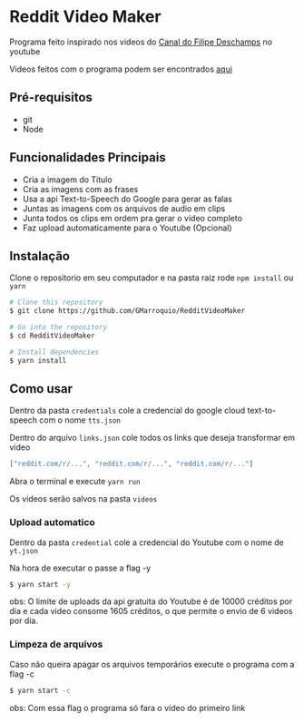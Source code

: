 # Reddit Video Maker

Programa feito inspirado nos videos do [Canal do Filipe Deschamps](https://www.youtube.com/channel/UCU5JicSrEM5A63jkJ2QvGYw) no youtube

Videos feitos com o programa podem ser encontrados [aqui](https://www.youtube.com/channel/UCMhGMDIb1P1NEeqqW2zsPdw/)

## Pré-requisitos

- git
- Node

## Funcionalidades Principais

- Cria a imagem do Titulo
- Cria as imagens com as frases
- Usa a api Text-to-Speech do Google para gerar as falas
- Juntas as imagens com os arquivos de audio em clips
- Junta todos os clips em ordem pra gerar o video completo
- Faz upload automaticamente para o Youtube (Opcional)

## Instalação

Clone o repositorio em seu computador e na pasta raiz rode `npm install` ou `yarn`

```bash
# Clone this repository
$ git clone https://github.com/GMarroquio/RedditVideoMaker

# Go into the repository
$ cd RedditVideoMaker

# Install dependencies
$ yarn install
```

## Como usar

Dentro da pasta `credentials` cole a credencial do google cloud text-to-speech com o nome `tts.json`

Dentro do arquivo `links.json` cole todos os links que deseja transformar em video

```json
["reddit.com/r/...", "reddit.com/r/...", "reddit.com/r/..."]
```

Abra o terminal e execute `yarn run`

Os videos serão salvos na pasta `videos`

### Upload automatico

Dentro da pasta `credential` cole a credencial do Youtube com o nome de `yt.json`

Na hora de executar o passe a flag -y

```bash
$ yarn start -y
```

obs: O limite de uploads da api gratuita do Youtube é de 10000 créditos por dia e cada video consome 1605 créditos, o que permite o envio de 6 videos por dia.

### Limpeza de arquivos

Caso não queira apagar os arquivos temporários execute o programa com a flag -c

```bash
$ yarn start -c
```

obs: Com essa flag o programa só fara o vídeo do primeiro link
